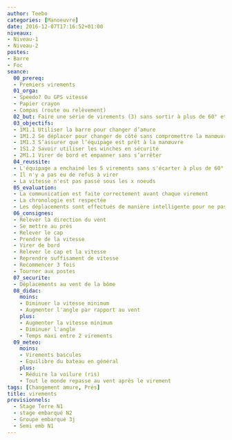 ```yaml
---
author: Teebo
categories: [Manoeuvre]
date: 2016-12-07T17:16:52+01:00
niveaux:
- Niveau-1
- Niveau-2
postes:
- Barre
- Foc
seance:
  00_prereq:
  - Premiers virements
  01_orga:
  - Speedo? Ou GPS vitesse
  - Papier crayon
  - Compas (route ou relèvement)
  02_but: Faire une série de virements (3) sans sortir à plus de 60° et sans passer sous une vitesse donnée (fonction de la météo)
  03_objectifs:
  - 1M1.1 Utiliser la barre pour changer d’amure
  - 1M1.2 Se déplacer pour changer de côté sans compromettre la manœuvre
  - 1M1.3 S’assurer que l’équipage est prêt à la manœuvre
  - 1S1.2 Savoir utiliser les winches en sécurité
  - 2M1.1 Virer de bord et empanner sans s’arrêter
  04_reussite:
  - L'équipage a enchainé les 5 virements sans s'écarter à plus de 60° de l'axe du vent
  - Il n'y a pas eu de refus à virer
  - La vitesse n'est pas passé sous les x noeuds
  05_evaluation:
  - La communication est faite correctement avant chaque virement
  - La chronologie est respectée
  - Les déplacements sont effectués de manière intelligente pour ne pas gêner la manoeuvre
  06_consignes:
  - Relever la direction du vent
  - Se mettre au près
  - Relever le cap
  - Prendre de la vitesse
  - Virer de bord
  - Relever le cap et la vitesse
  - Reprendre suffisament de vitesse
  - Recommencer 3 fois
  - Tourner aux postes
  07_securite:
  - Déplacements au vent de la bôme
  08_didac:
    moins:
    - Diminuer la vitesse minimum
    - Augmenter l'angle par rapport au vent
    plus:
    - Augmenter la vitesse minimum
    - Diminuer l'angle
    - Temps maxi entre 2 virements
  09_meteo:
    moins:
    - Virements bascules
    - Equilibre du bateau en général
    plus:
    - Réduire la voilure (ris)
    - Tout le monde repasse au vent après le virement
tags: [Changement amure, Près]
title: virements
previsionnels:
  - Stage Terre N1
  - stage embarqué N2
  - Groupe embarqué 3j
  - Semi emb N1
---
```

